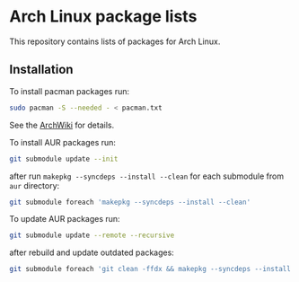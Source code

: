 # Arch Linux package lists

This repository contains lists of packages for Arch Linux.

## Installation

To install pacman packages run:

```sh
sudo pacman -S --needed - < pacman.txt
```

See the
[ArchWiki](https://wiki.archlinux.org/index.php/Pacman/Tips_and_tricks#Install_packages_from_a_list)
for details.

To install AUR packages run:

```sh
git submodule update --init
```

after run `makepkg --syncdeps --install --clean` for each submodule from `aur` directory:

```sh
git submodule foreach 'makepkg --syncdeps --install --clean'
```

To update AUR packages run:

```sh
git submodule update --remote --recursive
```

after rebuild and update outdated packages:

```sh
git submodule foreach 'git clean -ffdx && makepkg --syncdeps --install --needed --clean'
```
